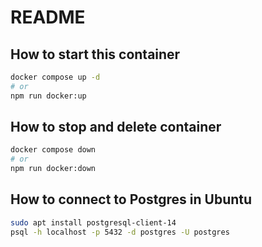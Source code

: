# README
## How to start this container

```bash
docker compose up -d
# or
npm run docker:up
```

## How to stop and delete container

```bash
docker compose down
# or
npm run docker:down
```

## How to connect to Postgres in Ubuntu

```bash
sudo apt install postgresql-client-14
psql -h localhost -p 5432 -d postgres -U postgres
```
